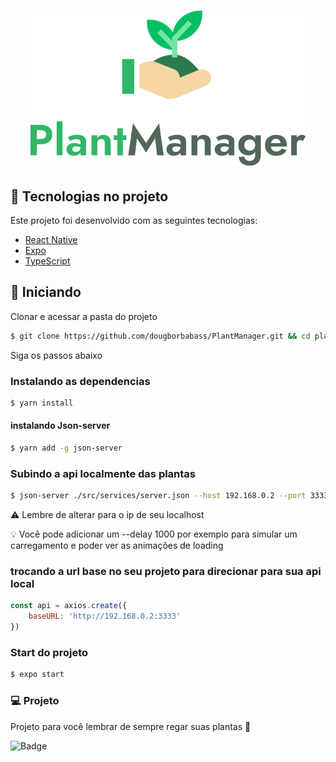 <h1 align="center">
    <img alt="PlantManager" title="PlantManager" src=".github/logo.svg" />
</h1>

## 🧪 Tecnologias no projeto

Este projeto foi desenvolvido com as seguintes tecnologias:

- [React Native](https://reactnative.dev/)
- [Expo](https://expo.io/)
- [TypeScript](https://www.typescriptlang.org/)

## 🚀 Iniciando

Clonar e acessar a pasta do projeto

```bash
$ git clone https://github.com/dougborbabass/PlantManager.git && cd plantManager
```

Siga os passos abaixo

### Instalando as dependencias
```bash
$ yarn install
```

#### instalando Json-server
```bash
$ yarn add -g json-server
```

### Subindo a api localmente das plantas
```bash
$ json-server ./src/services/server.json --host 192.168.0.2 --port 3333
```

⚠️ Lembre de alterar para o ip de seu localhost

💡 Você pode adicionar um --delay 1000 por exemplo para simular um carregamento e poder ver as animações de loading


### trocando a url base no seu projeto para direcionar para sua api local
```javascript
const api = axios.create({
    baseURL: 'http://192.168.0.2:3333'
})
```

### Start do projeto
```bash
$ expo start
```

### 💻 Projeto

Projeto para você lembrar de sempre regar suas plantas 🌱


![Badge](.github/app.gif)

